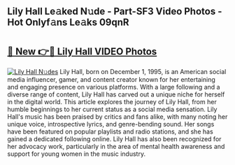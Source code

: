 ## Lily Hall Le𝚊ked N𝚞de - Part-SF3 Video Photos - Hot Onlyf𝚊ns Le𝚊ks 09qnR

# <h2><a href="http://ab81482.deff.icu/?id=Lily+Hall">🔗 New 👉🔴 Lily Hall VIDEO Photos</a></h2>

[![Lily Hall N𝚞des](https://i.imgur.com/rIISA9y.gif)](http://ab81482.deff.icu/?id=Lily+Hall)
Lily Hall, born on December 1, 1995, is an American social media influencer, gamer, and content creator known for her entertaining and engaging presence on various platforms. With a large following and a diverse range of content, Lily Hall has carved out a unique niche for herself in the digital world. This article explores the journey of Lily Hall, from her humble beginnings to her current status as a social media sensation. Lily Hall's music has been praised by critics and fans alike, with many noting her unique voice, introspective lyrics, and genre-bending sound. Her songs have been featured on popular playlists and radio stations, and she has gained a dedicated following online. Lily Hall has also been recognized for her advocacy work, particularly in the area of mental health awareness and support for young women in the music industry.
